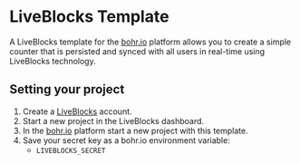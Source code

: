 # LiveBlocks Template

A LiveBlocks template for the [bohr.io](https://bohr.io) platform allows you to create a simple counter that is persisted and synced with all users in real-time using LiveBlocks technology.

## Setting your project

1. Create a [LiveBlocks](https://discord.com/developers/applications) account.
2. Start a new project in the LiveBlocks dashboard.
3. In the [bohr.io](https://bohr.io) platform start a new project with this template.
4. Save your secret key as a bohr.io environment variable:
    - `LIVEBLOCKS_SECRET`
